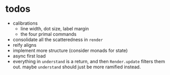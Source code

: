 # todos

- calibrations
  * line width, dot size, label margin
  * the four primal commands
- consolidate all the scatteredness in `render`
- reify aligns
- implement more structure (consider monads for state)
- async first load
- everything in `understand` is a return, and then `Render.update` filters them out.
  maybe `understand` should just be more ramified instead.